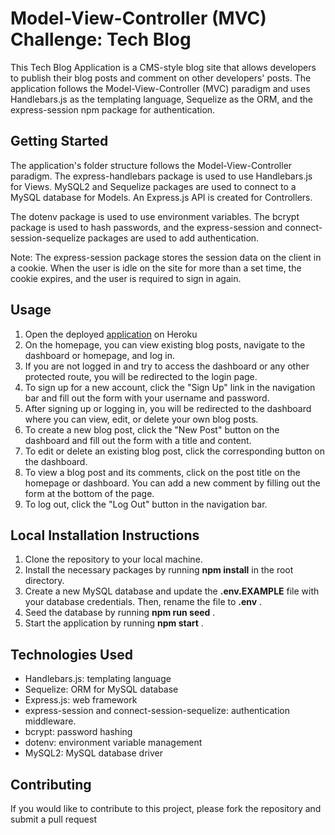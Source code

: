 # Model-View-Controller (MVC) Challenge: Tech Blog

This Tech Blog Application is a CMS-style blog site that allows developers to publish their blog posts and comment on other developers' posts. The application follows the Model-View-Controller (MVC) paradigm and uses Handlebars.js as the templating language, Sequelize as the ORM, and the express-session npm package for authentication.

## Getting Started

The application's folder structure follows the Model-View-Controller paradigm. The express-handlebars package is used to use Handlebars.js for Views. MySQL2 and Sequelize packages are used to connect to a MySQL database for Models. An Express.js API is created for Controllers.

The dotenv package is used to use environment variables. The bcrypt package is used to hash passwords, and the express-session and connect-session-sequelize packages are used to add authentication.

Note: The express-session package stores the session data on the client in a cookie. When the user is idle on the site for more than a set time, the cookie expires, and the user is required to sign in again.

## Usage

1. Open the deployed [application](https://monicapong-techblog.herokuapp.com) on Heroku
2. On the homepage, you can view existing blog posts, navigate to the dashboard or homepage, and log in.
3. If you are not logged in and try to access the dashboard or any other protected route, you will be redirected to the login page.
4. To sign up for a new account, click the "Sign Up" link in the navigation bar and fill out the form with your username and password.
5. After signing up or logging in, you will be redirected to the dashboard where you can view, edit, or delete your own blog posts.
6. To create a new blog post, click the "New Post" button on the dashboard and fill out the form with a title and content.
7. To edit or delete an existing blog post, click the corresponding button on the dashboard.
8. To view a blog post and its comments, click on the post title on the homepage or dashboard. You can add a new comment by filling out the form at the bottom of the page.
9. To log out, click the "Log Out" button in the navigation bar.

## Local Installation Instructions

1. Clone the repository to your local machine.
2. Install the necessary packages by running **npm install** in the root directory.
3. Create a new MySQL database and update the **.env.EXAMPLE** file with your database credentials. Then, rename the file to  **.env** .
4. Seed the database by running  **npm run seed** .
5. Start the application by running  **npm start** .

## Technologies Used

* Handlebars.js: templating language
* Sequelize: ORM for MySQL database
* Express.js: web framework
* express-session and connect-session-sequelize: authentication middleware.
* bcrypt: password hashing
* dotenv: environment variable management
* MySQL2: MySQL database driver

## Contributing 
If you would like to contribute to this project, please fork the repository and submit a pull request

